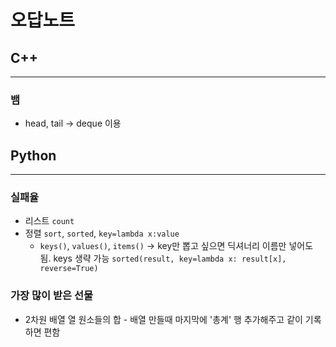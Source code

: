 # 오답노트

## C++
---
### 뱀
- head, tail -> deque 이용


## Python
---
### 실패율
- 리스트 `count`
- 정렬 `sort`, `sorted`, `key=lambda x:value`
    - `keys()`, `values()`, `items()` -> key만 뽑고 싶으면 딕셔너리 이름만 넣어도 됨. keys 생략 가능
        ```sorted(result, key=lambda x: result[x], reverse=True)```

### 가장 많이 받은 선물
- 2차원 배열 열 원소들의 합 - 배열 만들때 마지막에 '총계' 행 추가해주고 같이 기록하면 편함  